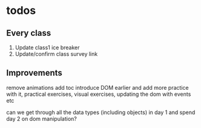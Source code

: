 # todos

## Every class

1. Update class1 ice breaker
1. Update/confirm class survey link 

## Improvements

remove animations
add toc
introduce DOM earlier and add more practice with it, practical exercises, visual exercises, updating the dom with events etc

can we get through all the data types (including objects) in day 1 and spend day 2 on dom manipulation?